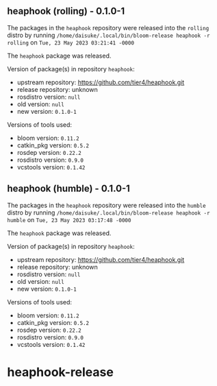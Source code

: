 ## heaphook (rolling) - 0.1.0-1

The packages in the `heaphook` repository were released into the `rolling` distro by running `/home/daisuke/.local/bin/bloom-release heaphook -r rolling` on `Tue, 23 May 2023 03:21:41 -0000`

The `heaphook` package was released.

Version of package(s) in repository `heaphook`:

- upstream repository: https://github.com/tier4/heaphook.git
- release repository: unknown
- rosdistro version: `null`
- old version: `null`
- new version: `0.1.0-1`

Versions of tools used:

- bloom version: `0.11.2`
- catkin_pkg version: `0.5.2`
- rosdep version: `0.22.2`
- rosdistro version: `0.9.0`
- vcstools version: `0.1.42`


## heaphook (humble) - 0.1.0-1

The packages in the `heaphook` repository were released into the `humble` distro by running `/home/daisuke/.local/bin/bloom-release heaphook -r humble` on `Tue, 23 May 2023 03:17:48 -0000`

The `heaphook` package was released.

Version of package(s) in repository `heaphook`:

- upstream repository: https://github.com/tier4/heaphook.git
- release repository: unknown
- rosdistro version: `null`
- old version: `null`
- new version: `0.1.0-1`

Versions of tools used:

- bloom version: `0.11.2`
- catkin_pkg version: `0.5.2`
- rosdep version: `0.22.2`
- rosdistro version: `0.9.0`
- vcstools version: `0.1.42`


# heaphook-release
